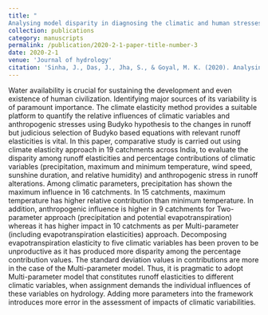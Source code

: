 ```yaml
---
title: "	
Analysing model disparity in diagnosing the climatic and human stresses on runoff variability over India"
collection: publications
category: manuscripts
permalink: /publication/2020-2-1-paper-title-number-3
date: 2020-2-1
venue: 'Journal of hydrology'
citation: 'Sinha, J., Das, J., Jha, S., & Goyal, M. K. (2020). Analysing model disparity in diagnosing the climatic and human stresses on runoff variability over India. Journal of Hydrology, 581, 124407.'
---
```


Water availability is crucial for sustaining the development and even existence of human civilization. Identifying major sources of its variability is of paramount importance. The climate elasticity method provides a suitable platform to quantify the relative influences of climatic variables and anthropogenic stresses using Budyko hypothesis to the changes in runoff but judicious selection of Budyko based equations with relevant runoff elasticities is vital. In this paper, comparative study is carried out using climate elasticity approach in 19 catchments across India, to evaluate the disparity among runoff elasticities and percentage contributions of climatic variables (precipitation, maximum and minimum temperature, wind speed, sunshine duration, and relative humidity) and anthropogenic stress in runoff alterations. Among climatic parameters, precipitation has shown the maximum influence in 16 catchments. In 15 catchments, maximum temperature has higher relative contribution than minimum temperature. In addition, anthropogenic influence is higher in 9 catchments for Two-parameter approach (precipitation and potential evapotranspiration) whereas it has higher impact in 10 catchments as per Multi-parameter (including evapotranspiration elasticities) approach. Decomposing evapotranspiration elasticity to five climatic variables has been proven to be unproductive as it has produced more disparity among the percentage contribution values. The standard deviation values in contributions are more in the case of the Multi-parameter model. Thus, it is pragmatic to adopt Multi-parameter model that constitutes runoff elasticities to different climatic variables, when assignment demands the individual influences of these variables on hydrology. Adding more parameters into the framework introduces more error in the assessment of impacts of climatic variabilities.
